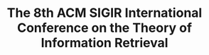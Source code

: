 ---
title: The 8th ACM SIGIR International Conference on the Theory of Information Retrieval
website: https://www.ictir2022.org
category: information-retrieval
timezone: AoE
published: 2022-02-23
updated: 2022-04-28
important_dates:
    - title: Paper submission deadline
      date: 2022-05-06 23:59:59
    - title: Notification of acceptance
      date: 2022-06-07 23:59:59
    - title: Camera ready deadline
      date: 2022-07-01 23:59:59
    - title: Conference date
      date: 2022-07-15 23:59:59
---